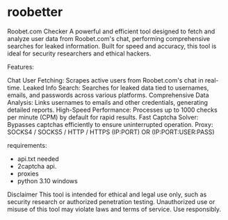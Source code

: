 # roobetter
Roobet.com Checker  A powerful and efficient tool designed to fetch and analyze user data from Roobet.com's chat, performing comprehensive searches for leaked information. Built for speed and accuracy, this tool is ideal for security researchers and ethical hackers.

Features: 


Chat User Fetching: Scrapes active users from Roobet.com's chat in real-time.
Leaked Info Search: Searches for leaked data tied to usernames, emails, and passwords across various platforms.
Comprehensive Data Analysis: Links usernames to emails and other credentials, generating detailed reports.
High-Speed Performance: Processes up to 1000 checks per minute (CPM) by default for rapid results.
Fast Captcha Solver: Bypasses captchas efficiently to ensure uninterrupted operation.
Proxy: SOCKS4 / SOCKS5 / HTTP / HTTPS (IP:PORT) OR (IP:PORT:USER:PASS)

requirements:

- api.txt needed
- 2captcha api.
- proxies
- python 3.10 windows

Disclaimer
This tool is intended for ethical and legal use only, such as security research or authorized penetration testing. Unauthorized use or misuse of this tool may violate laws and terms of service. Use responsibly.
